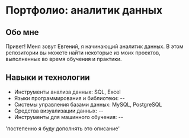# Портфолио: аналитик данных

## Обо мне

Привет! Меня зовут Евгений, я начинающий аналитик данных. В этом репозитории вы можете найти некоторые из моих проектов, выполненных во время обучения и практики. 

## Навыки и технологии

- Инструменты анализа данных: SQL, Excel
- Языки программирования и библиотеки: --
- Системы управления базами данных: MySQL, PostgreSQL
- Средства визуализации данных: --
- Инструменты для машинного обучения: --


'постепенно я буду дополнять это описание'

